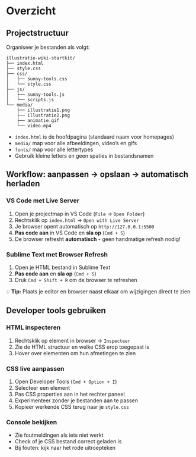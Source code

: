 # Overzicht

## Projectstructuur

Organiseer je bestanden als volgt:

```
illustratie-wiki-startkit/
├── index.html
├── style.css
├── css/
│   ├── sunny-tools.css
│   └── style.css
├── js/
│   ├── sunny-tools.js
│   └── scripts.js
└── media/
    ├── illustratie1.png
    ├── illustratie2.png
    ├── animatie.gif
    └── video.mp4
```

- `index.html` is de hoofdpagina (standaard naam voor homepages)
- `media/` map voor alle afbeeldingen, video’s en gifs
- `fonts/` map voor alle lettertypes
- Gebruik kleine letters en geen spaties in bestandsnamen

## Workflow: aanpassen → opslaan → automatisch herladen

### VS Code met Live Server

1. Open je projectmap in VS Code (`File` → `Open Folder`)
2. Rechtsklik op `index.html` → `Open with Live Server`
3. Je browser opent automatisch op `http://127.0.0.1:5500`
4. **Pas code aan** in VS Code en **sla op** (`Cmd + S`)
5. De browser refresht **automatisch** - geen handmatige refresh nodig!

### Sublime Text met Browser Refresh

1. Open je HTML bestand in Sublime Text
2. **Pas code aan** en **sla op** (`Cmd + S`)
3. Druk `Cmd + Shift + R` om de browser te refreshen

💡 **Tip:** Plaats je editor en browser naast elkaar om wijzigingen direct te zien

## Developer tools gebruiken

### HTML inspecteren

1. Rechtsklik op element in browser → `Inspecteer`
2. Zie de HTML structuur en welke CSS erop toegepast is
3. Hover over elementen om hun afmetingen te zien

### CSS live aanpassen

1. Open Developer Tools (`Cmd + Option + I`)
2. Selecteer een element
3. Pas CSS properties aan in het rechter paneel
4. Experimenteer zonder je bestanden aan te passen
5. Kopieer werkende CSS terug naar je `style.css`

### Console bekijken

- Zie foutmeldingen als iets niet werkt
- Check of je CSS bestand correct geladen is
- Bij fouten: kijk naar het rode uitroepteken
